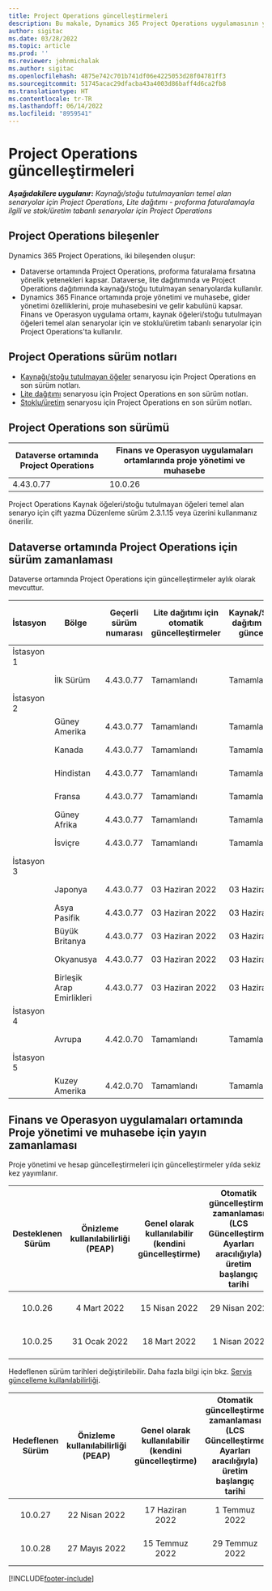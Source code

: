 ```yaml
---
title: Project Operations güncelleştirmeleri
description: Bu makale, Dynamics 365 Project Operations uygulamasının yayınlanmış sürümleri hakkında bilgi sağlar.
author: sigitac
ms.date: 03/28/2022
ms.topic: article
ms.prod: ''
ms.reviewer: johnmichalak
ms.author: sigitac
ms.openlocfilehash: 4875e742c701b741df06e4225053d28f04781ff3
ms.sourcegitcommit: 51745acac29dfacba43a4003d86baff4d6ca2fb8
ms.translationtype: HT
ms.contentlocale: tr-TR
ms.lasthandoff: 06/14/2022
ms.locfileid: "8959541"
---
```

# <a name="project-operations-updates"></a>Project Operations güncelleştirmeleri

_**Aşağıdakilere uygulanır:** Kaynağı/stoğu tutulmayanları temel alan senaryolar için Project Operations, Lite dağıtımı - proforma faturalamayla ilgili ve stok/üretim tabanlı senaryolar için Project Operations_



## <a name="project-operations-components"></a>Project Operations bileşenler

Dynamics 365 Project Operations, iki bileşenden oluşur:

- Dataverse ortamında Project Operations, proforma faturalama fırsatına yönelik yetenekleri kapsar. Dataverse, lite dağıtımında ve Project Operations dağıtımında kaynağı/stoğu tutulmayan senaryolarda kullanılır.
- Dynamics 365 Finance ortamında proje yönetimi ve muhasebe, gider yönetimi özelliklerini, proje muhasebesini ve gelir kabulünü kapsar. Finans ve Operasyon uygulama ortamı, kaynak öğeleri/stoğu tutulmayan öğeleri temel alan senaryolar için ve stoklu/üretim tabanlı senaryolar için Project Operations'ta kullanılır.

## <a name="project-operations-release-notes"></a>Project Operations sürüm notları
- [Kaynağı/stoğu tutulmayan öğeler](whats-new-may-2022-resource-based.md) senaryosu için Project Operations en son sürüm notları.
- [Lite dağıtımı](../pro/whats-new/whats-new-may-2022-lite.md) senaryosu için Project Operations en son sürüm notları.
- [Stoklu/üretim](../prod-pma/whats-new/whats-new-oct-2021-stocked.md) senaryosu için Project Operations en son sürüm notları.

## <a name="project-operations-latest-version"></a>Project Operations son sürümü

| Dataverse ortamında Project Operations | Finans ve Operasyon uygulamaları ortamlarında proje yönetimi ve muhasebe | 
| --- | --- |
| 4.43.0.77 | 10.0.26 |

Project Operations Kaynak öğeleri/stoğu tutulmayan öğeleri temel alan senaryo için çift yazma Düzenleme sürüm 2.3.1.15 veya üzerini kullanmanız önerilir.

## <a name="release-schedule-for-project-operations-on-dataverse-environment"></a>Dataverse ortamında Project Operations için sürüm zamanlaması

Dataverse ortamında Project Operations için güncelleştirmeler aylık olarak mevcuttur. 

| İstasyon | Bölge | Geçerli sürüm numarası | Lite dağıtımı için otomatik güncelleştirmeler | Kaynak/Stoklanmayan dağıtım için otomatik güncelleştirmeler | Sonraki sürüm numarası | Genel olarak kullanılabilen bir sonraki sürüm |
|-----------|-----------------------|-----------------|--------------------|---------------------|---------------------|---------------------|
| İstasyon 1 |   &nbsp;              |    &nbsp;       | &nbsp;             |      &nbsp;         |      &nbsp;         |      &nbsp;         |
|   &nbsp;  | İlk Sürüm         |  4.43.0.77      | Tamamlandı           | Tamamlandı            | Henüz belirlenmedi                 | 01 Temmuz 2022       |
| İstasyon 2 |   &nbsp;              |    &nbsp;       | &nbsp;             |      &nbsp;         |      &nbsp;         |      &nbsp;         |
|   &nbsp;  | Güney Amerika         |  4.43.0.77      | Tamamlandı           | Tamamlandı            | Henüz belirlenmedi                 | 01 Temmuz 2022       |
|   &nbsp;  | Kanada                |  4.43.0.77      | Tamamlandı           | Tamamlandı            | Henüz belirlenmedi                 | 01 Temmuz 2022       |
|   &nbsp;  | Hindistan                 |  4.43.0.77      | Tamamlandı           | Tamamlandı            | Henüz belirlenmedi                 | 01 Temmuz 2022       |
|   &nbsp;  | Fransa                |  4.43.0.77      | Tamamlandı           | Tamamlandı            | Henüz belirlenmedi                 | 01 Temmuz 2022       |
|   &nbsp;  | Güney Afrika          |  4.43.0.77      | Tamamlandı           | Tamamlandı            | Henüz belirlenmedi                 | 01 Temmuz 2022       |
|   &nbsp;  | İsviçre           |  4.43.0.77      | Tamamlandı           | Tamamlandı            | Henüz belirlenmedi                 | 01 Temmuz 2022       |
| İstasyon 3 |      &nbsp;           |     &nbsp;      |     &nbsp;         |      &nbsp;         |      &nbsp;         |      &nbsp;         |
|   &nbsp;  | Japonya                 |  4.43.0.77      | 03 Haziran 2022      | 03 Haziran 2022       | Henüz belirlenmedi                 | 08 Temmuz 2022       |
|   &nbsp;  | Asya Pasifik          |  4.43.0.77      | 03 Haziran 2022      | 03 Haziran 2022       | Henüz belirlenmedi                 | 08 Temmuz 2022       |
|   &nbsp;  | Büyük Britanya         |  4.43.0.77      | 03 Haziran 2022      | 03 Haziran 2022       | Henüz belirlenmedi                 | 08 Temmuz 2022       |
|   &nbsp;  | Okyanusya               |  4.43.0.77      | 03 Haziran 2022      | 03 Haziran 2022       | Henüz belirlenmedi                 | 08 Temmuz 2022       |
|   &nbsp;  | Birleşik Arap Emirlikleri  |  4.43.0.77      | 03 Haziran 2022      | 03 Haziran 2022       | Henüz belirlenmedi                 | 08 Temmuz 2022       |
| İstasyon 4 |     &nbsp;            |     &nbsp;      |     &nbsp;         |      &nbsp;         |      &nbsp;         |      &nbsp;         |
|   &nbsp;  | Avrupa                |  4.42.0.70      | Tamamlandı           | Tamamlandı            | 4.43.0.77           | 10 Haziran 2022       |
| İstasyon 5 |     &nbsp;            |     &nbsp;      |     &nbsp;         |      &nbsp;         |      &nbsp;         |      &nbsp;         |
|   &nbsp;  | Kuzey Amerika         |  4.42.0.70      | Tamamlandı           | Tamamlandı            | 4.43.0.77           | 17 Haziran 2022       |

## <a name="release-schedule-for-project-management-and-accounting-in-the-finance-and-operations-apps-environment"></a>Finans ve Operasyon uygulamaları ortamında Proje yönetimi ve muhasebe için yayın zamanlaması

Proje yönetimi ve hesap güncelleştirmeleri için güncelleştirmeler yılda sekiz kez yayımlanır.

|Desteklenen Sürüm| Önizleme kullanılabilirliği (PEAP) | Genel olarak kullanılabilir (kendini güncelleştirme) | Otomatik güncelleştirme zamanlaması (LCS Güncelleştirme Ayarları aracılığıyla) üretim başlangıç tarihi |   Hizmet bitişi   |
|:---------------:|:---------------------------:|:---------------------------------:|:--------------------------------------------------------------------:|:------------------:|
|     10.0.26     |      4 Mart 2022          |        15 Nisan 2022             |                          29 Nisan 2022                              | 15 Temmuz 2022      |
|     10.0.25     |      31 Ocak 2022       |        18 Mart 2022             |                          1 Nisan 2022                               | 10 Haziran 2022      |


Hedeflenen sürüm tarihleri değiştirilebilir. Daha fazla bilgi için bkz. [Servis güncelleme kullanılabilirliği](/dynamics365/fin-ops-core/fin-ops/get-started/public-preview-releases?toc=%2fdynamics365%2ffinance%2ftoc.json).

|Hedeflenen Sürüm | Önizleme kullanılabilirliği (PEAP) | Genel olarak kullanılabilir (kendini güncelleştirme) | Otomatik güncelleştirme zamanlaması (LCS Güncelleştirme Ayarları aracılığıyla) üretim başlangıç tarihi |   Hizmet bitişi   |
|:---------------:|:---------------------------:|:---------------------------------:|:--------------------------------------------------------------------:|:------------------:|
|     10.0.27     |      22 Nisan 2022         |        17 Haziran 2022              |                          1 Temmuz 2022                                | 16 Eylül 2022 |
|     10.0.28     |      27 Mayıs 2022           |        15 Temmuz 2022              |                          29 Temmuz 2022                               | 21 Ekim 2022   |

[!INCLUDE[footer-include](../includes/footer-banner.md)]
